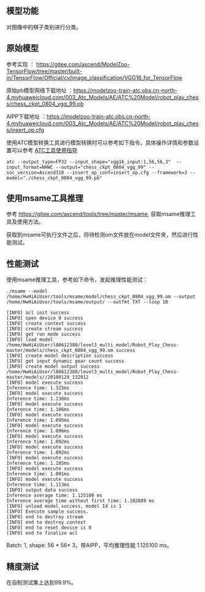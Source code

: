 ## 模型功能

 对图像中的棋子类别进行分类。

## 原始模型

参考实现 ：
https://gitee.com/ascend/ModelZoo-TensorFlow/tree/master/built-in/TensorFlow/Official/cv/image_classification/VGG16_for_TensorFlow


原始pb模型网络下载地址 ：https://modelzoo-train-atc.obs.cn-north-4.myhuaweicloud.com/003_Atc_Models/AE/ATC%20Model/robot_play_chess/chess_ckpt_0804_vgg_99.pb



AIPP下载地址 ：https://modelzoo-train-atc.obs.cn-north-4.myhuaweicloud.com/003_Atc_Models/AE/ATC%20Model/robot_play_chess/insert_op.cfg




使用ATC模型转换工具进行模型转换时可以参考如下指令，具体操作详情和参数设置可以参考  [ATC工具使用指导](https://support.huaweicloud.com/ti-atc-A200dk_3000/altasatc_16_002.html) 

```
atc --output_type=FP32 --input_shape="vgg16_input:1,56,56,3"  --input_format=NHWC --output="chess_ckpt_0804_vgg_99" --soc_version=Ascend310 --insert_op_conf=insert_op.cfg --framework=3 --model="./chess_ckpt_0804_vgg_99.pb"
```

## 使用msame工具推理

参考 https://gitee.com/ascend/tools/tree/master/msame, 获取msame推理工具及使用方法。

获取到msame可执行文件之后，将待检测om文件放在model文件夹，然后进行性能测试。

## 性能测试

使用msame推理工具，参考如下命令，发起推理性能测试： 

```
./msame --model /home/HwHiAiUser/tools/msame/model/chess_ckpt_0804_vgg_99.om --output /home/HwHiAiUser/tools/msame/output/ --outfmt TXT --loop 10

```

```
[INFO] acl init success
[INFO] open device 0 success
[INFO] create context success
[INFO] create stream success
[INFO] get run mode success
[INFO] load model /home/HwHiAiUser/l00612380/level3_multi_model/Robot_Play_Chess-master/models/chess_ckpt_0804_vgg_99.om success
[INFO] create model description success
[INFO] get input dynamic gear count success
[INFO] create model output success
/home/HwHiAiUser/l00612380/level3_multi_model/Robot_Play_Chess-master/models//20180129_132912
[INFO] model execute success
Inference time: 1.325ms
[INFO] model execute success
Inference time: 1.136ms
[INFO] model execute success
Inference time: 1.106ms
[INFO] model execute success
Inference time: 1.095ms
[INFO] model execute success
Inference time: 1.096ms
[INFO] model execute success
Inference time: 1.092ms
[INFO] model execute success
Inference time: 1.092ms
[INFO] model execute success
Inference time: 1.105ms
[INFO] model execute success
Inference time: 1.091ms
[INFO] model execute success
Inference time: 1.113ms
[INFO] output data success
Inference average time: 1.125100 ms
Inference average time without first time: 1.102889 ms
[INFO] unload model success, model Id is 1
[INFO] Execute sample success.
[INFO] end to destroy stream
[INFO] end to destroy context
[INFO] end to reset device is 0
[INFO] end to finalize acl

```

Batch: 1, shape: 56 * 56* 3，带AIPP，平均推理性能 1.125100 ms。

## 精度测试

在自制测试集上达到99.9%。